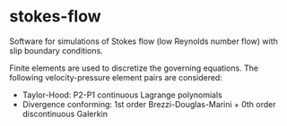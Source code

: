 # stokes-flow
Software for simulations of Stokes flow (low Reynolds number flow) with slip boundary conditions.

Finite elements are used to discretize the governing equations. The following velocity-pressure element pairs are considered:
  - Taylor-Hood: P2-P1 continuous Lagrange polynomials 
  - Divergence conforming: 1st order Brezzi-Douglas-Marini + 0th order discontinuous Galerkin
